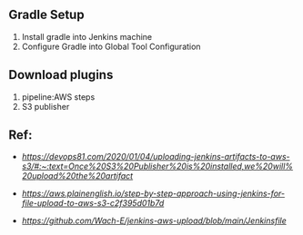 ## Gradle Setup
1. Install gradle into Jenkins machine
2. Configure Gradle into Global Tool Configuration

## Download plugins
1. pipeline:AWS steps
2. S3 publisher

## Ref:
- *https://devops81.com/2020/01/04/uploading-jenkins-artifacts-to-aws-s3/#:~:text=Once%20S3%20Publisher%20is%20installed,we%20will%20upload%20the%20artifact*

- *https://aws.plainenglish.io/step-by-step-approach-using-jenkins-for-file-upload-to-aws-s3-c2f395d01b7d*

- *https://github.com/Wach-E/jenkins-aws-upload/blob/main/Jenkinsfile*